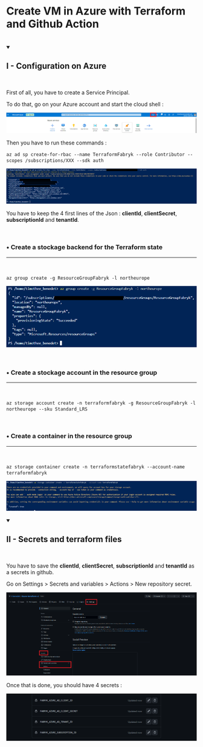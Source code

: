 # Create VM in Azure with Terraform and Github Action

<br>

<details open>

<summary> <h2>I - Configuration on Azure</h2></summary>

<br>

First of all, you have to create a Service Principal. 

To do that, go on your Azure account and start the cloud shell :

![image0](/Documentation/Pictures/Cloud__Shell.png)

Then you have to run these commands :


```
az ad sp create-for-rbac --name TerraformFabryk --role Contributor --scopes /subscriptions/XXX --sdk auth
```

![image1](/Documentation/Pictures/1.png)

You have to keep the 4 first lines of the Json : **clientId**, **clientSecret**, **subscriptionId** and **tenantId**.

<br>

### • Create a stockage backend for the Terraform state
---
<br>

```
az group create -g ResourceGroupFabryk -l northeurope
```

![image2](/Documentation/Pictures/2.png)

<br>

### • Create a stockage account in the resource group
---
<br>

```
az storage account create -n terraformfabryk -g ResourceGroupFabryk -l northeurope --sku Standard_LRS
```

<br>

### • Create a container in the resource group
---
<br>

```
az storage container create -n terraformstatefabryk --account-name terraformfabryk
```
![image3](/Documentation/Pictures/4.PNG)

</details>

<details open>

<summary> <h2>II - Secrets and terraform files </h2></summary>

<br>

You have to save the **clientId**, **clientSecret**, **subscriptionId** and **tenantId** as a secrets in github.

Go on Settings > Secrets and variables > Actions > New repository secret.

![image4](/Documentation/Pictures/5.png)

Once that is done, you should have 4 secrets :

![image5](/Documentation/Pictures/6.png)

</details>
